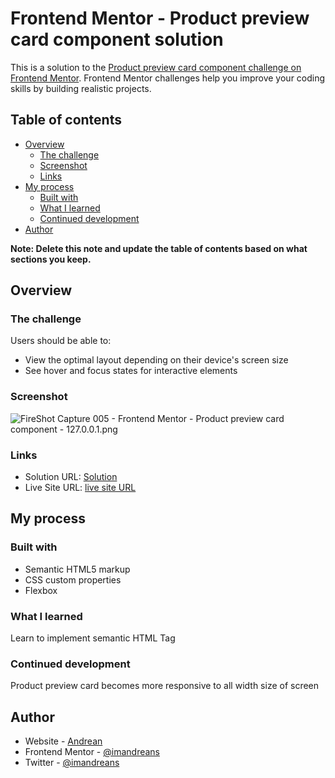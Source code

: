 # Frontend Mentor - Product preview card component solution

This is a solution to the [Product preview card component challenge on Frontend Mentor](https://www.frontendmentor.io/challenges/product-preview-card-component-GO7UmttRfa). Frontend Mentor challenges help you improve your coding skills by building realistic projects.

## Table of contents

- [Overview](#overview)
  - [The challenge](#the-challenge)
  - [Screenshot](#screenshot)
  - [Links](#links)
- [My process](#my-process)
  - [Built with](#built-with)
  - [What I learned](#what-i-learned)
  - [Continued development](#continued-development)
- [Author](#author)

**Note: Delete this note and update the table of contents based on what sections you keep.**

## Overview

### The challenge

Users should be able to:

- View the optimal layout depending on their device's screen size
- See hover and focus states for interactive elements

### Screenshot

![FireShot Capture 005 - Frontend Mentor - Product preview card component - 127.0.0.1.png](./screenshot.jpg)

### Links

- Solution URL: [Solution](https://github.com/imandreans/product-preview-card)
- Live Site URL: [live site URL](https://imandreans.github.io/product-preview-card/)

## My process

### Built with

- Semantic HTML5 markup
- CSS custom properties
- Flexbox

### What I learned

Learn to implement semantic HTML Tag

### Continued development

Product preview card becomes more responsive to all width size of screen

## Author

- Website - [Andrean](https://portfolio-gamma-three-44.vercel.app/)
- Frontend Mentor - [@imandreans](https://www.frontendmentor.io/profile/imandreans)
- Twitter - [@imandreans](https://www.twitter.com/imandreans)
